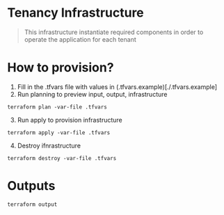 # Tenancy Infrastructure
> This infrastructure instantiate required components in order to operate the application for each tenant

# How to provision?
1. Fill in the .tfvars file with values in (.tfvars.example)[./.tfvars.example]
2. Run planning to preview input, output, infrastructure

```
terraform plan -var-file .tfvars
```
3. Run apply to provision infrastructure

```
terraform apply -var-file .tfvars
```
4. Destroy ifnrastructure

```
terraform destroy -var-file .tfvars
```

# Outputs
```
terraform output
```
